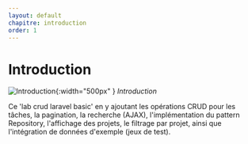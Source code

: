 ```yaml
---
layout: default
chapitre: introduction
order: 1
---
```


<!-- new slide -->

# Introduction

![Introduction](./images/introduction.png){:width="500px" }
*Introduction*
<!-- note -->

Ce 'lab crud laravel basic' en y ajoutant les opérations CRUD pour les tâches, la pagination, la recherche (AJAX), l'implémentation du pattern Repository, l'affichage des projets, le filtrage par projet, ainsi que l'intégration de données d'exemple (jeux de test).  

